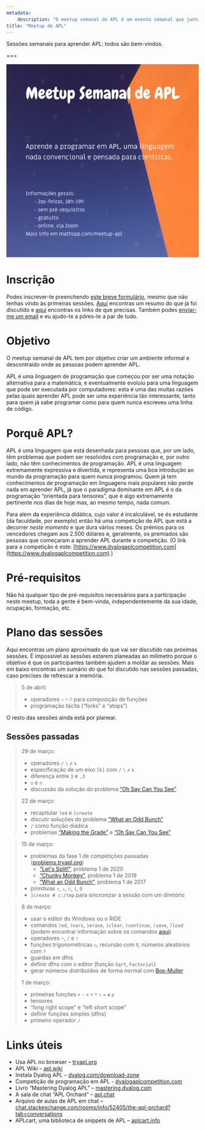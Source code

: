```yaml
---
metadata:
    description: "O meetup semanal de APL é um evento semanal que junta pessoas que querem aprender APL."
title: "Meetup de APL"
---
```


Sessões semanais para aprender APL: todos são bem-vindos.

===

![](_apl-meetup-poster.png?cropResize=600,800 "Poster das sessões")

# Inscrição

Podes inscrever-te preenchendo [este breve formulário][form], mesmo que
não tenhas vindo às primeiras sessões.
[Aqui](#sessões-passadas) encontras um resumo do que já foi discutido
e [aqui](#links-úteis) encontras os links de que precisas.
Também podes [enviar-me um email][mailme] e eu ajudo-te a pôres-te a par de tudo.


# Objetivo

O meetup semanal de APL tem por objetivo criar um ambiente informal e descontraído
onde as pessoas podem aprender APL.

APL é uma linguagem de programação que começou por ser uma notação alternativa
para a matemática, e eventualmente evoluiu para uma linguagem que pode ser
executada por computadores: esta é uma das muitas razões pelas quais aprender APL
pode ser uma experiência tão interessante, tanto para quem já sabe programar
como para quem nunca escreveu uma linha de código.


# Porquê APL?

APL é uma linguagem que está desenhada para pessoas que, por um lado,
têm problemas que podem ser resolvidos com programação e, por outro lado,
não têm conhecimentos de programação.
APL é uma linguagem extremamente expressiva e divertida, e representa uma boa
introdução ao mundo da programação para quem nunca programou.
Quem já tem conhecimentos de programação em linguagens mais populares não perde
nada em aprender APL, já que o paradigma dominante em APL é o da programação
“orientada para tensores”, que é algo extremamente pertinente nos dias de hoje
mas, ao mesmo tempo, nada comum.

Para além da experiência didática, cujo valor é incalculável, se és estudante
(da faculdade, por exemplo) então há uma competição de APL que está a decorrer
*neste momento* e que dura vários meses.
Os prémios para os vencedores chegam aos 2.500 dólares e, geralmente,
os premiados são pessoas que começaram a aprender APL durante a competição.
(O link para a competição é este: [https://www.dyalogaplcompetition.com](https://www.dyalogaplcompetition.com).)


# Pré-requisitos

Não há qualquer tipo de pré-requisitos necessários para a participação neste meetup,
toda a gente é bem-vinda, independentemente da sua idade, ocupação, formação, etc.


# Plano das sessões

Aqui encontras um plano aproximado do que vai ser discutido nas próximas sessões.
É impossível as sessões estarem planeadas ao milímetro porque o objetivo é que
os participantes também ajudem a moldar as sessões.
Mais em baixo encontras um sumário do que foi discutido nas sessões passadas,
caso precises de refrescar a memória.

 > 5 de abril:
 >  - operadores `∘` `⍤` `⍥` para composição de funções
 >  - programação tácita (“forks” e “atops”)

<!---->

O resto das sessões ainda está por planear.


## Sessões passadas

 > 29 de março:
 >  - operadores `/` `\` `⌿` `⍀`
 >  - especificação de um eixo `[k]` com `/` `\` `⌿` `⍀`
 >  - diferença entre `3` e `,3`
 >  - `∪` e `∩`
 >  - discussão da solução do problema [“Oh Say Can You See”](https://problems.tryapl.org/psets/2018.html?goto=P1_Oh_Say_Can_You_See)

<!---->

 > 22 de março:
 >  - recapitular `)ed` e `]create`
 >  - discutir soluções do problema [“What an Odd Bunch”](https://problems.tryapl.org/psets/2017.html?goto=P1_What_an_Odd_Bunch)
 >  - `/` como função diádica
 >  - problemas [“Making the Grade”](https://problems.tryapl.org/psets/2019.html?goto=P2_Making_the_Grade) e [“Oh Say Can You See”](https://problems.tryapl.org/psets/2018.html?goto=P1_Oh_Say_Can_You_See)

<!---->

 > 15 de março:
 >  - problemas da fase 1 de competições passadas ([problems.tryapl.org][problems-tryapl])
 >     - [“Let's Split!”](https://problems.tryapl.org/psets/2020.html?goto=P1_Lets_Split), problema 1 de 2020
 >     - [“Chunky Monkey”](https://problems.tryapl.org/psets/2019.html?goto=P1_Chunky_Monkey), problema 1 de 2019
 >     - [“What an Odd Bunch”](https://problems.tryapl.org/psets/2017.html?goto=P1_What_an_Odd_Bunch), problema 1 de 2017
 >  - primitivas `↑`, `↓`, `⊂`, `|`, `⌽`
 >  - `]create # c:/tmp` para sincronizar a sessão com um diretório

<!---->

 > 8 de março:
 >  - usar o editor do Windows ou o RIDE
 >  - comandos `)ed`, `)vars`, `)erase`, `)clear`, `)continue`, `)save`, `)load` (podem encontrar informação sobre os comandos [aqui](http://help.dyalog.com/latest/#Language/System%20Commands/Introduction.htm))
 >  - operadores `⍨`, `/` e `⍣`
 >  - funções trigonométricas `○`, recursão com `∇`, números aleatórios com `?`
 >  - guardas em dfns
 >  - definir dfns com o editor (função `Sqrt`, `Factorial`)
 >  - gerar números distribuídos de forma normal com [Box-Muller](https://en.wikipedia.org/wiki/Box%E2%80%93Muller_transform)

<!---->

 > 1 de março:
 >  - primeiras funções `+` `-` `×` `÷` `*` `⍳` `=` `≢` `⍴`
 >  - tensores
 >  - “long right scope” e “left short scope”
 >  - definir funções simples (dfns)
 >  - primeiro operador `/`

<!---->


# Links úteis

 - Usa APL no browser – [tryapl.org](https://tryapl.org)
 - APL Wiki – [apl.wiki](https://apl.wiki)
 - Instala Dyalog APL – [dyalog.com/download-zone](https://www.dyalog.com/download-zone.htm)
 - Competição de programação em APL - [dyalogaplcompetition.com](https://dyalogaplcompetition.com)
 - Livro “Mastering Dyalog APL” – [mastering.dyalog.com](https://mastering.dyalog.com)
 - A sala de chat “APL Orchard” – [apl.chat](https://apl.chat)
 - Arquivo de aulas de APL em chat – [chat.stackexchange.com/rooms/info/52405/the-apl-orchard?tab=conversations](https://chat.stackexchange.com/rooms/info/52405/the-apl-orchard?tab=conversations)
 - APLcart, uma biblioteca de snippets de APL – [aplcart.info](https://aplcart.info)


[form]: https://forms.gle/xpuTMueMxccBugUz8
[mailme]: mailto:rodrigo@mathspp.com
[problems-tryapl]: https://problems.tryapl.org
